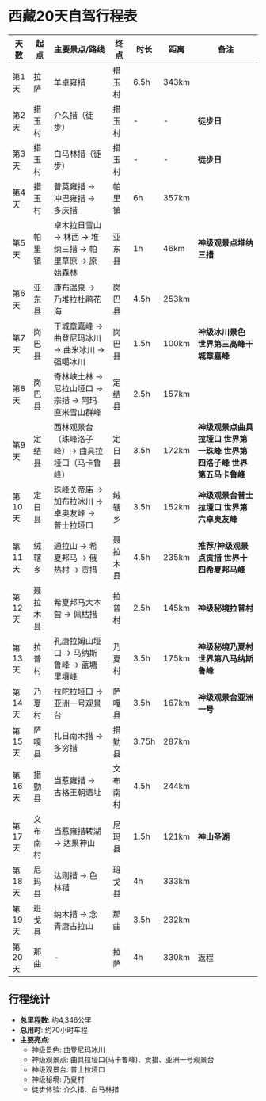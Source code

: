 # 西藏20天自驾行程表

| 天数 | 起点 | 主要景点/路线 | 终点 | 时长 | 距离 | 备注 |
|------|------|---------------|------|------|------|------|
| 第1天 | 拉萨 | 羊卓雍措 | 措玉村 | 6.5h | 343km | |
| 第2天 | 措玉村 | 介久措（徒步） | 措玉村 | - | - | **徒步日** |
| 第3天 | 措玉村 | 白马林措（徒步） | 措玉村 | - | - | **徒步日** |
| 第4天 | 措玉村 | 普莫雍措 → 冲巴雍措 → 多庆措 | 帕里镇 | 6h | 357km | |
| 第5天 | 帕里镇 | 卓木拉日雪山 → 林西 → 堆纳三措 → 帕里草原 → 原始森林 | 亚东县 | 1h | 46km | **神级观景点堆纳三措** |
| 第6天 | 亚东县 | 康布温泉 → 乃堆拉杜鹃花海 | 岗巴县 | 4.5h | 253km | |
| 第7天 | 岗巴县 | 干城章嘉峰 → 曲登尼玛冰川 → 曲米冰川 → 强噶冰川 | 岗巴县 | 1.5h | 100km | **神级冰川景色** **世界第三高峰干城章嘉峰** |
| 第8天 | 岗巴县 | 奇林峡土林 → 尼拉山垭口 → 宗措 → 阿玛直米雪山群峰 | 定结县 | 2.5h | 157km | |
| 第9天 | 定结县 | 西林观景台（珠峰洛子峰）→ 曲具拉垭口（马卡鲁峰） | 定日县 | 3.5h | 172km | **神级观景点曲具拉垭口** **世界第一珠峰** **世界第四洛子峰** **世界第五马卡鲁峰**|
| 第10天 | 定日县 | 珠峰关帝庙 → 加布拉冰川 → 卓奥友峰 → 普士拉垭口 | 绒辖乡 | 3.5h | 152km | **神级观景台普士拉垭口** **世界第六卓奥友峰** |
| 第11天 | 绒辖乡 | 通拉山 → 希夏邦马 → 俄热村 → 贡措 | 聂拉木县 | 4.5h | 235km | **推荐/神级观景点贡措** **世界十四希夏邦马峰**|
| 第12天 | 聂拉木县 | 希夏邦马大本营 → 佩枯措 | 拉普村 | 2.5h | 145km |**神级秘境拉普村** |
| 第13天 | 拉普村 | 孔唐拉姆山垭口 → 马纳斯鲁峰 → 蓝塘里壤峰 | 乃夏村 | 3.5h | 175km | **神级秘境乃夏村** **世界第八马纳斯鲁峰**|
| 第14天 | 乃夏村 | 拉陀拉垭口 → 亚洲一号观景台 | 萨嘎县 | 3.5h | 167km | **神级观景台亚洲一号** |
| 第15天 | 萨嘎县 | 扎日南木措 → 多穷措 | 措勤县 | 3.75h | 287km | |
| 第16天 | 措勤县 | 当惹雍措 → 古格王朝遗址 | 文布南村 | 4.5h | 244km | |
| 第17天 | 文布南村 | 当惹雍措转湖 → 达果神山 | 尼玛县 | 1.5h | 121km |**神山圣湖** |
| 第18天 | 尼玛县 | 达则措 → 色林错 | 班戈县 | 4h | 333km | |
| 第19天 | 班戈县 | 纳木措 → 念青唐古拉山 | 那曲 | 3.5h | 232km | |
| 第20天 | 那曲 | - | 拉萨 | 4h | 330km | 返程 |

## 行程统计
- **总里程数**: 约4,346公里
- **总用时**: 约70小时车程
- **主要亮点**: 
  - 神级景色: 曲登尼玛冰川
  - 神级观景点: 曲具拉垭口(马卡鲁峰)、贡措、亚洲一号观景台
  - 神级观景台: 普士拉垭口
  - 神级秘境: 乃夏村
  - 徒步体验: 介久措、白马林措
